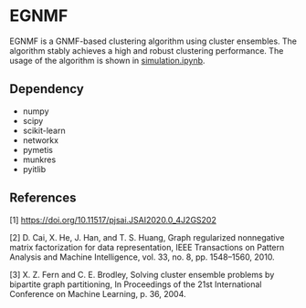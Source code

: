 # EGNMF

EGNMF is a GNMF-based clustering algorithm using cluster ensembles. The algorithm stably achieves a high and robust clustering performance. The usage of the algorithm is shown in [simulation.ipynb][simulation]. 

Dependency
----

- numpy
- scipy
- scikit-learn
- networkx 
- pymetis
- munkres
- pyitlib

References
----

[1] https://doi.org/10.11517/pjsai.JSAI2020.0_4J2GS202

[2] D. Cai, X. He, J. Han, and T. S. Huang, Graph regularized nonnegative matrix factorization for data representation, IEEE Transactions on Pattern Analysis and Machine Intelligence, vol. 33, no. 8, pp. 1548–1560, 2010.

[3] X. Z. Fern and C. E. Brodley, Solving cluster ensemble problems by bipartite graph partitioning,  In Proceedings of the 21st International Conference on Machine Learning, p. 36, 2004.

[simulation]: https://github.com/tsano430/egnmf/blob/master/simulation.ipynb
